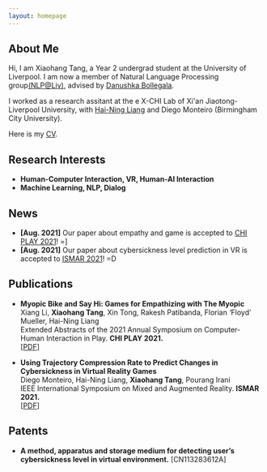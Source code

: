```yaml
---
layout: homepage
---
```


## About Me

Hi, I am Xiaohang Tang, a Year 2 undergrad student at the University of Liverpool. I am now a member of Natural Language Processing group[(NLP@Liv)](https://sites.google.com/site/complingliv/), advised by [Danushka Bollegala](http://danushka.net/).

I worked as a research assitant at the e X-CHI Lab of Xi'an Jiaotong-Liverpool University, with [Hai-Ning Liang](https://www.xjtlu.edu.cn/en/departments/academic-departments/school-of-advanced-technology/staff/haining-liang) and Diego Monteiro (Birmingham City University).

Here is my [CV](https://github.com/xiaohang-tang/xiaohang-tang.github.io/raw/main/assets/css/xiaohang_cv.pdf).

## Research Interests

- **Human-Computer Interaction, VR, Human-AI Interaction**
- **Machine Learning, NLP, Dialog**

## News

- **[Aug. 2021]** Our paper about empathy and game is accepted to [CHI PLAY 2021](https://chiplay.acm.org/2021/)! =]
- **[Aug. 2021]** Our paper about cybersickness level prediction in VR is accepted to [ISMAR 2021](https://ismar21.org/)! =D

## Publications

- **Myopic Bike and Say Hi: Games for Empathizing with The Myopic**
  <br>
  Xiang Li, **Xiaohang Tang**, Xin Tong, Rakesh Patibanda, Florian ‘Floyd’ Mueller, Hai-Ning Liang
  <br>
  Extended Abstracts of the 2021 Annual Symposium on Computer-Human Interaction in Play. **CHI PLAY 2021.**
  <br>
  [[PDF](https://arxiv.org/pdf/2109.05292.pdf)]

- **Using Trajectory Compression Rate to Predict Changes in Cybersickness in Virtual Reality Games**
  <br>
  Diego Monteiro, Hai-Ning Liang, **Xiaohang Tang**, Pourang Irani
  <br>
  IEEE International Symposium on Mixed and Augmented Reality. **ISMAR 2021.**
  <br>
  [[PDF](https://arxiv.org/pdf/2108.09538.pdf)]

## Patents

- **A method, apparatus and storage medium for detecting user’s cybersickness level in virtual environment.** [CN113283612A]
